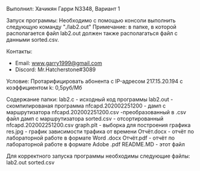 Выполнил: Хачикян Гарри N3348, Вариант 1

Запуск программы: Необходимо с помощью консоли выполнить следующую команду "./lab2.out" 
Примечание: в папке, в которой располагается файл lab2.out должен также располагаться файл с данными sorted.csv.

Контакты:

 - Email: www.garry1999@gmail.com 
 - Discord: Mr.Hatcherstone#3089

Условие:
Протарифицировать абонента с IP-адресом 217.15.20.194 с коэффициентом k: 0,5руб/Мб

Содержание папки: 
lab2.c - исходный код программы
lab2.out - скомпилированая программа
nfcapd.202002251200 - дамп с маршрутизатора
nfcapd.202002251200.csv -преобразованный в .csv файл дамп с маршрутизатора
sorted.csv - отсортированный nfcapd.202002251200.csv 
graph.plt - выборка для построения графика 
res.jpg - график зависимости трафика от времени 
Отчёт.docx - отчёт по лабораторной работе в формате Word .docx
Отчёт.pdf - отчёт по лабораторной работе в формате Adobe .pdf
README.MD - этот файл

Для корректного запуска программы необходимы следующие файлы:
lab2.out
sorted.csv